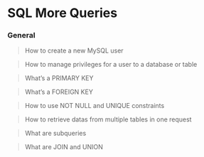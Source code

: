 # SQL More Queries

### General

> How to create a new MySQL user

> How to manage privileges for a user to a database or table

> What’s a PRIMARY KEY

> What’s a FOREIGN KEY

> How to use NOT NULL and UNIQUE constraints

> How to retrieve datas from multiple tables in one request

> What are subqueries

> What are JOIN and UNION
